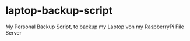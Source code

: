 # laptop-backup-script
My Personal Backup Script, to backup my Laptop von my RaspberryPi File Server
